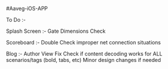 #Aaveg-iOS-APP

To Do :-

Splash Screen :-
	Gate Dimensions Check

Scoreboard :- 
	Double Check improper net connection situations

Blog :-
	Author View Fix
	Check if content decoding works for ALL scenarios/tags (bold, tabs, etc)
	Minor design changes if needed
